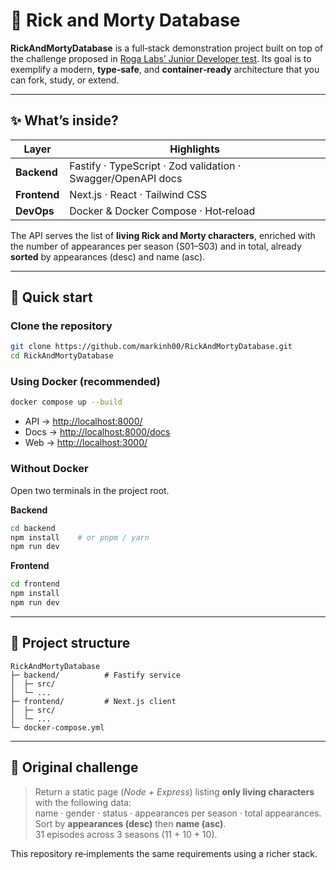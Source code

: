 # 🥼 Rick and Morty Database

**RickAndMortyDatabase** is a full‑stack demonstration project built on top of the challenge proposed in [Roga Labs’ Junior Developer test](https://github.com/RogaLabs/teste-desenvolvedor-junior). Its goal is to exemplify a modern, **type‑safe**, and **container‑ready** architecture that you can fork, study, or extend.

---

## ✨ What’s inside?

| Layer        | Highlights                                                   |
| ------------ | ------------------------------------------------------------ |
| **Backend**  | Fastify · TypeScript · Zod validation · Swagger/OpenAPI docs |
| **Frontend** | Next.js · React · Tailwind CSS                               |
| **DevOps**   | Docker & Docker Compose · Hot‑reload                         |

The API serves the list of **living Rick and Morty characters**, enriched with the number of appearances per season (S01–S03) and in total, already **sorted** by appearances (desc) and name (asc).

---

## 🚀 Quick start

### Clone the repository

```bash
git clone https://github.com/markinh00/RickAndMortyDatabase.git
cd RickAndMortyDatabase
```

### Using Docker (recommended)

```bash
docker compose up --build
```

- API → [http://localhost:8000/](http://localhost:8000/)
- Docs → [http://localhost:8000/docs](http://localhost:8000/docs)
- Web → [http://localhost:3000/](http://localhost:3000/)

### Without Docker

Open two terminals in the project root.

**Backend**

```bash
cd backend
npm install    # or pnpm / yarn
npm run dev
```

**Frontend**

```bash
cd frontend
npm install
npm run dev
```

---

## 📖 Project structure

```
RickAndMortyDatabase
├─ backend/          # Fastify service
│  ├─ src/
│  └─ ...
├─ frontend/         # Next.js client
│  ├─ src/
│  └─ ...
└─ docker-compose.yml
```

---

## 📝 Original challenge

> Return a static page (_Node + Express_) listing **only living characters** with the following data:\
> name · gender · status · appearances per season · total appearances.\
> Sort by **appearances (desc)** then **name (asc)**.\
> 31 episodes across 3 seasons (11 + 10 + 10).

This repository re‑implements the same requirements using a richer stack.

